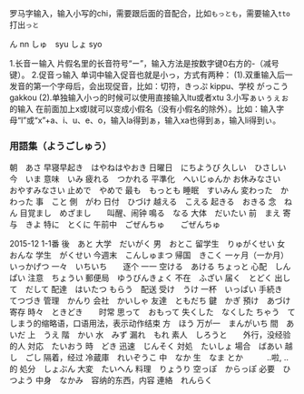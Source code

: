 罗马字输入，输入小写的chi，需要跟后面的音配合，比如`もっとも`，需要输入`tto`打出`っと`

ん    nn
しゅ　syu
しょ  syo

1.长音ー输入
片假名里的长音符号“ー”，输入方法是按数字键0右方的-（减号键）。 
2.促音っ输入
单词中输入促音也就是小っ，方式有两种： 
(1).双重输入后一发音的第一个字母后，会出现促音，比如：切符，きっぷ kippu、学校 がっこう gakkou 
(2).单独输入小っ的时候可以使用直接输入ltu或者xtu 
3.小写ぁぃぅぇぉ的输入
在前面加上x或l就可以变成小假名（没有小假名的除外）。比如：输入字母“l”或“x”+a、i、u、e、o，输入la得到ぁ，输入xa也得到ぁ，输入li得到ぃ。

### 用語集（ようごしゅう）
朝　あさ
早寝早起き　はやねはやおき
日曜日　にちようび
久しい　ひさしい
今　いま
意味　いみ
疲れる　つかれる
平準化　へいじゅんか
お休みなさい　　おやすみなさい
止めで　やめで
最も　もっとも
睡眠　すいみん
変わった　かわった
事　こと
側　がわ
日付　ひづけ
越える　こえる
起きる　おきる
念　ねん
目覚まし　めざまし　　叫醒、闹钟
鳴る　なる
大体　だいたい
前　まえ
寄与　きよ
特に　とくに
午前中　ごぜんちゅ　　ごぜんちゅ

2015-12 1-1番
後　あと
大学　だいがく
男　おとこ
留学生　りゅがくせい
女　おんな
学生　がくせい
今週末　こんしゅまつ
帰国　きこく
一ヶ月（一か月）　いっかげつ
一々　いちいち　　逐个 一一
空ける　あける
ちょっと
心配　しんぱい
注意　ちょうい
郵便局　ゆうびんきょく
不在　ふざい
届く　とどく
出して　だして
配達　はいたつ
もらう　配送
受け　うけ
一杯　いっぱい
手続き　てつづき
管理　かんり
会社　かいしゃ
友達　ともだち
鍵　かぎ
預け　あづけ　　寄存
時々　ときどき　　时常
思って　おもって
失くした　なくした
ちゃう　てしまう的缩略语，口语用法，表示动作结束
方　ほう
万が一　まんがいち
間　あいだ
上　うえ
階　かい
水　みず
漏れ　もれ
素人　しろうと　　外行，没经验的人
対応　たいおう
時　どき
迅速　じんそく
対処　たいしょ
場合　ばあい
越し　ごし 隔着，经过
冷蔵庫　れいぞうこ
中　なか
生　なま
とか　　　..啦, ..的
処分　しょぶん
大変　たいへん
料理　りょうり
空っぽ　からっぽ
必要　ひつよう
中身　なかみ　容纳的东西，内容
連絡　れんらく
